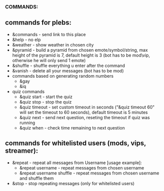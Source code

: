 ### COMMANDS: 
## commands for plebs:
* &commands - send link to this place
* &help - no elp
* &weather - show weather in chosen city
* &pyramid - build a pyramid from chosen emote/symbol/string, max height of the pyramid is 7, default height is 3 (bot has to be mod\vip, otherwise he will only send 1 emote)
* &shuffle - shuffle everything u enter after the command
* &vanish - delete all your messages (bot has to be mod)
* commands based on generating random numbers
  - &gay
  - &iq
* quiz commands
  - &quiz start - start the quiz
  - &quiz stop - stop the quiz
  - &quiz timeout - set custom timeout in seconds ("&quiz timeout 60" will set the timeout to 60 seconds), default timeout is 5 minutes
  - &quiz next - send next question, reseting the timeout if quiz was running
  - &quiz when - check time remaining to next question
## commands for whitelisted users (mods, vips, streamer):
* &repeat - repeat all messages from Username [usage example]:
  - &repeat username - repeat messages from chosen username
  - &repeat username shuffle - repeat messages from chosen username and shuffle them
* &stop - stop repeating messages (only for whitelisted users)
